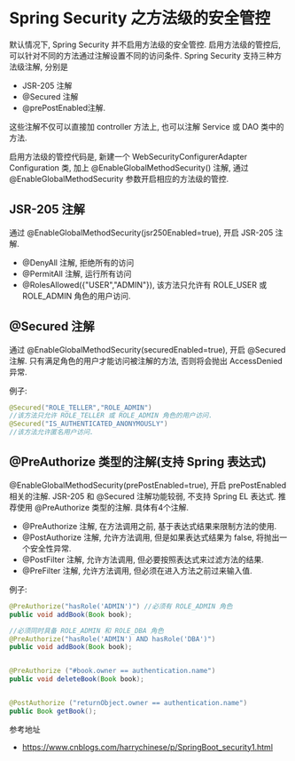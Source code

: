 # Spring Security 之方法级的安全管控

默认情况下, Spring Security 并不启用方法级的安全管控. 启用方法级的管控后, 可以针对不同的方法通过注解设置不同的访问条件.
Spring Security 支持三种方法级注解, 分别是 
- JSR-205 注解
- @Secured 注解
- @prePostEnabled注解. 

这些注解不仅可以直接加 controller 方法上, 也可以注解 Service 或 DAO 类中的方法. 

启用方法级的管控代码是, 新建一个 WebSecurityConfigurerAdapter Configuration 类, 加上 @EnableGlobalMethodSecurity() 注解, 通过@EnableGlobalMethodSecurity 参数开启相应的方法级的管控. 

## JSR-205 注解

通过 @EnableGlobalMethodSecurity(jsr250Enabled=true), 开启 JSR-205 注解.

- @DenyAll 注解, 拒绝所有的访问
- @PermitAll 注解, 运行所有访问
- @RolesAllowed({"USER","ADMIN"}), 该方法只允许有 ROLE_USER 或 ROLE_ADMIN 角色的用户访问. 

## @Secured 注解

通过 @EnableGlobalMethodSecurity(securedEnabled=true), 开启 @Secured 注解.
只有满足角色的用户才能访问被注解的方法, 否则将会抛出 AccessDenied 异常.

例子:

```java
@Secured("ROLE_TELLER","ROLE_ADMIN")
//该方法只允许 ROLE_TELLER 或 ROLE_ADMIN 角色的用户访问.
@Secured("IS_AUTHENTICATED_ANONYMOUSLY")
//该方法允许匿名用户访问. 
```

## @PreAuthorize 类型的注解(支持 Spring 表达式)

@EnableGlobalMethodSecurity(prePostEnabled=true), 开启 prePostEnabled 相关的注解.
JSR-205 和 @Secured 注解功能较弱, 不支持 Spring EL 表达式. 推荐使用 @PreAuthorize 类型的注解.
具体有4个注解.

- @PreAuthorize 注解, 在方法调用之前, 基于表达式结果来限制方法的使用.
- @PostAuthorize 注解, 允许方法调用, 但是如果表达式结果为 false, 将抛出一个安全性异常.
- @PostFilter 注解, 允许方法调用, 但必要按照表达式来过滤方法的结果.
- @PreFilter 注解, 允许方法调用, 但必须在进入方法之前过来输入值.

例子:

```java
@PreAuthorize("hasRole('ADMIN')") //必须有 ROLE_ADMIN 角色
public void addBook(Book book);

//必须同时具备 ROLE_ADMIN 和 ROLE_DBA 角色
@PreAuthorize("hasRole('ADMIN') AND hasRole('DBA')")
public void addBook(Book book);


@PreAuthorize ("#book.owner == authentication.name")
public void deleteBook(Book book);


@PostAuthorize ("returnObject.owner == authentication.name")
public Book getBook();
```




参考地址

- https://www.cnblogs.com/harrychinese/p/SpringBoot_security1.html

